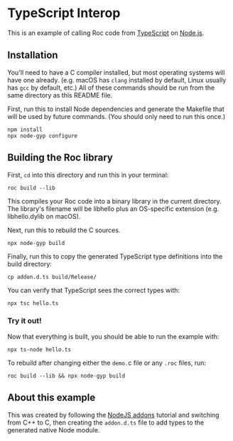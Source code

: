 # TypeScript Interop

This is an example of calling Roc code from [TypeScript](https://www.typescriptlang.org/) on [Node.js](https://nodejs.org/en/).

## Installation

You'll need to have a C compiler installed, but most operating systems will have one already.
(e.g. macOS has `clang` installed by default, Linux usually has `gcc` by default, etc.)
All of these commands should be run from the same directory as this README file.


First, run this to install Node dependencies and generate the Makefile that will be
used by future commands. (You should only need to run this once.)

```
npm install
npx node-gyp configure
```

## Building the Roc library

First, `cd` into this directory and run this in your terminal:

```
roc build --lib
```

This compiles your Roc code into a binary library in the current directory. The library's filename will be libhello plus an OS-specific extension (e.g. libhello.dylib on macOS).

Next, run this to rebuild the C sources.

```
npx node-gyp build
```

Finally, run this to copy the generated TypeScript type definitions into the build directory:

```
cp addon.d.ts build/Release/
```

You can verify that TypeScript sees the correct types with:

```
npx tsc hello.ts
```

### Try it out!

Now that everything is built, you should be able to run the example with:

```
npx ts-node hello.ts
```

To rebuild after changing either the `demo.`c file or any `.roc` files, run:

```
roc build --lib && npx node-gyp build
```

## About this example

This was created by following the [NodeJS addons](https://nodejs.org/dist/latest/docs/api/addons.html) tutorial and switching from C++ to C, then creating the `addon.d.ts` file to add types to the generated native Node module.